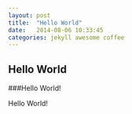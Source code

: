 ```yaml
---
layout: post
title:  "Hello World"
date:   2014-08-06 10:33:45
categories: jekyll awesome coffee
---
```


Hello World
-----------

###Hello World!

Hello World!


